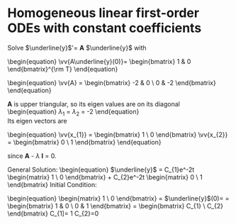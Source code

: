 # Homogeneous linear first-order ODEs with constant coefficients
Solve $\underline{y}$'= **A** $\underline{y}$ with 

\begin{equation}
\vv{A\underline{y}(0)}= 
\begin{bmatrix} 1 & 0 \end{bmatrix}^{\rm T} 
\end{equation}

\begin{equation}
\vv{A} = \begin{bmatrix} -2 & 0  \\ 0 & -2  \end{bmatrix} 
\end{equation}


**A** is upper triangular, so its eigen values are on its diagonal \
      \begin{equation} $\lambda_{1}$ = $\lambda_{2}$ = -2 \end{equation} \
Its eigen vectors are 

\begin{equation}
\vv{x_{1}} = \begin{bmatrix} 1 \\ 0  \end{bmatrix}
\vv{x_{2}} = \begin{bmatrix} 0  \\  1  \end{bmatrix}
\end{equation}

since **A** - $\lambda$ **I** = 0. 

General Solution: 
\begin{equation} $\underline{y}$ = C_{1}e^-2t \begin{matrix} 1 \\ 0  \end{bmatrix} + C_{2}e^-2t \begin{matrix} 0 \\ 1  \end{bmatrix}
Initial Condition: 

\begin{equation}
\begin{matrix} 1 \\ 0  \end{bmatrix} = $\underline{y}$(0)= = \begin{bmatrix} 1 & 0 \\ 0 & 1  \end{bmatrix} 
= \begin{bmatrix} C_{1}  \\ C_{2} \end{bmatrix} 
C_{1]= 1 C_{2}=0

